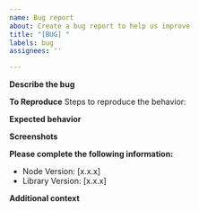```yaml
---
name: Bug report
about: Create a bug report to help us improve
title: "[BUG] "
labels: bug
assignees: ''

---
```


**Describe the bug**
<!-- A clear and concise description of what the bug is. -->

**To Reproduce**
Steps to reproduce the behavior:
<!-- 1. Go to '...'
2. Click on '....'
3. Scroll down to '....'
4. See error -->

**Expected behavior**
<!-- A clear and concise description of what you expected to happen. -->

**Screenshots**
<!-- If applicable, add screenshots to help explain your problem. -->

**Please complete the following information:**
 - Node Version: [x.x.x]
 - Library Version: [x.x.x]

**Additional context**
<!-- Add any other context about the problem here. -->
